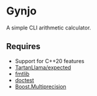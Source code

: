 # Gynjo

A simple CLI arithmetic calculator.

Requires
--------
- Support for C++20 features
- [TartanLlama/expected](https://github.com/TartanLlama/expected)
- [fmtlib](https://github.com/fmtlib/fmt)
- [doctest](https://github.com/onqtam/doctest)
- [Boost.Multiprecision](https://www.boost.org/doc/libs/1_71_0/libs/multiprecision/doc/html/index.html)
